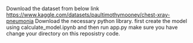 Download the dataset from below link https://www.kaggle.com/datasets/paultimothymooney/chest-xray-pneumonia
Download the necessary python library.
first create the model using calculate_model.ipynb and then run app.py
make sure you have change your directory on this reposistry code.
